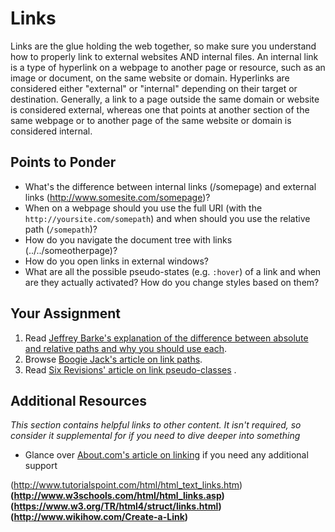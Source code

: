 # Links

Links are the glue holding the web together, so make sure you understand how to properly link to external websites AND internal files. An internal link is a type of hyperlink on a webpage to another page or resource, such as an image or document, on the same website or domain. Hyperlinks are considered either "external" or "internal" depending on their target or destination. Generally, a link to a page outside the same domain or website is considered external, whereas one that points at another section of the same webpage or to another page of the same website or domain is considered internal.

## Points to Ponder

* What's the difference between internal links (/somepage) and external links (http://www.somesite.com/somepage)?
* When on a webpage should you use the full URI (with the `http://yoursite.com/somepath`) and when should you use the relative path (`/somepath`)?
* How do you navigate the document tree with links (../../someotherpage)?
* How do you open links in external windows?
* What are all the possible pseudo-states (e.g. `:hover`) of a link and when are they actually activated?  How do you change styles based on them?

## Your Assignment

1. Read [Jeffrey Barke's explanation of the difference between absolute and relative paths and why you should use each](http://jeffreybarke.net/2013/06/paths-and-urls-relative-and-absolute/).
2. Browse [Boogie Jack's article on link paths](http://www.boogiejack.com/server_paths.html).
3. Read [Six Revisions' article on link pseudo-classes](http://sixrevisions.com/css/link-pseudo-classes/) .

## Additional Resources

*This section contains helpful links to other content. It isn't required, so consider it supplemental for if you need to dive deeper into something*

* Glance over [About.com's article on linking](http://webdesign.about.com/od/beginningtutorials/a/aa040502a.htm) if you need any additional support

(http://www.tutorialspoint.com/html/html_text_links.htm) 
<b>
(http://www.w3schools.com/html/html_links.asp)
(https://www.w3.org/TR/html4/struct/links.html)
(http://www.wikihow.com/Create-a-Link)
